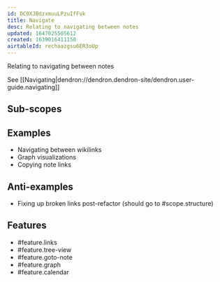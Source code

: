 ```yaml
---
id: DC0XJBdzxmuuLPzuIfFvk
title: Navigate
desc: Relating to navigating between notes
updated: 1647025505612
created: 1639016411150
airtableId: rechaazgsu6ER3oUp
---
```


Relating to navigating between notes

See [[Navigating|dendron://dendron.dendron-site/dendron.user-guide.navigating]]

## Sub-scopes

## Examples

- Navigating between wikilinks
- Graph visualizations
- Copying note links


## Anti-examples

- Fixing up broken links post-refactor (should go to #scope.structure)

## Features

- #feature.links
- #feature.tree-view
- #feature.goto-note
- #feature.graph
- #feature.calendar